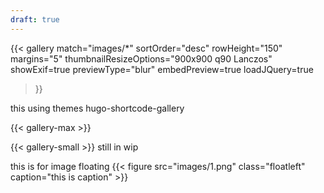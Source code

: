 ```yaml
---
draft: true
---
```


 {{< gallery 
    match="images/*" 
    sortOrder="desc" 
    rowHeight="150" 
    margins="5" 
    thumbnailResizeOptions="900x900 q90 Lanczos" 
    showExif=true 
    previewType="blur" 
    embedPreview=true 
    loadJQuery=true 
 >}}

 this using themes hugo-shortcode-gallery

{{< gallery-max >}}

{{< gallery-small >}} still in wip

   this is for image floating
{{< figure src="images/1.png" class="floatleft" caption="this is caption" >}}